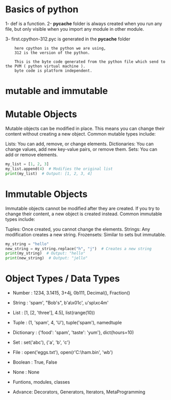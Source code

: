 # Basics of python

1- def is a function.
2- __pycache__ folder is always created when you run any file, but only visible when you import any module in other module. 

3- first.cpython-312.pyc is generated in the __pycache__ folder 

        here cpython is the python we are using,
        312 is the version of the python.

        This is the byte code generated from the python file which send to the PVM ( python virtual machine ).
        byte code is platform independent.


# mutable and immutable

# Mutable Objects

Mutable objects can be modified in place. This means you can change their content without creating a new object. Common mutable types include:

Lists: You can add, remove, or change elements.
Dictionaries: You can change values, add new key-value pairs, or remove them.
Sets: You can add or remove elements.

```python
my_list = [1, 2, 3]
my_list.append(4)  # Modifies the original list
print(my_list)  # Output: [1, 2, 3, 4]
```


# Immutable Objects

Immutable objects cannot be modified after they are created. If you try to change their content, a new object is created instead. Common immutable types include:

Tuples: Once created, you cannot change the elements.
Strings: Any modification creates a new string.
Frozensets: Similar to sets but immutable.


```python
my_string = "hello"
new_string = my_string.replace("h", "j")  # Creates a new string
print(my_string)  # Output: "hello"
print(new_string)  # Output: "jello"
```




# Object Types / Data Types

- Number : 1234, 3.1415, 3+4j, 0b111, Decimal(), Fraction()
- String : 'spam', "Bob's", b'a\x01c', u'sp\xc4m'
- List : [1, [2, 'three'], 4.5], list(range(10))
- Tuple : (1, 'spam', 4, 'U'), tuple('spam'), namedtuple
- Dictionary : {'food': 'spam', 'taste': 'yum'}, dict(hours=10)

- Set : set('abc'), {'a', 'b', 'c'}

- File : open('eggs.txt'), open(r'C:\ham.bin', 'wb')

- Boolean : True, False
- None : None
- Funtions, modules, classes

- Advance: Decorators, Generators, Iterators, MetaProgramming